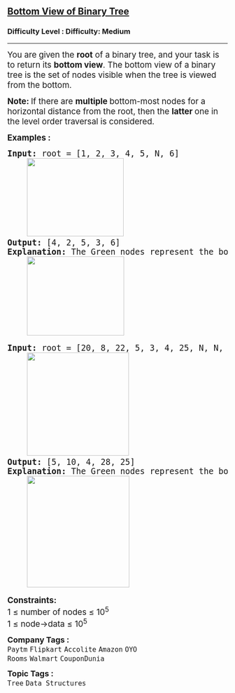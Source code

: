 <h2><a href="https://www.geeksforgeeks.org/problems/bottom-view-of-binary-tree/1?_gl=1*4w2ffl*_up*MQ..*_gs*MQ..&gclid=EAIaIQobChMI3Pr-taejjgMVKF0PAh2ogQAHEAAYASAAEgJbLPD_BwE">Bottom View of Binary Tree</a></h2><h3>Difficulty Level : Difficulty: Medium</h3><hr><div class="problems_problem_content__Xm_eO"><p><span style="font-size: 18.6667px;">You are given the <strong>root</strong> of a binary tree, and your task is to return its <strong>bottom view</strong>.&nbsp;The bottom view of a binary tree is the set of nodes visible when the tree is viewed from the bottom.</span></p>
<p><span style="font-size: 14pt;"><strong>Note: </strong>If there are <strong>multiple </strong>bottom-most nodes for a horizontal distance from the root, then the <strong>latter </strong>one in the level order traversal is considered.</span></p>
<p><span style="font-size: 14pt;"><strong>Examples :</strong></span></p>
<pre><span style="font-size: 14pt;"><strong>Input: </strong>root = [1, 2, 3, 4, 5, N, 6]<br>    <img src="https://media.geeksforgeeks.org/img-practice/prod/addEditProblem/912663/Web/Other/blobid2_1759760218.jpg" width="221" height="178"><br><strong>Output: </strong>[4, 2, 5, 3, 6]<br></span><span style="font-size: 14pt;"><strong style="font-size: 14pt;">Explanation: </strong><span style="font-size: 18.6667px;">The Green nodes represent the bottom view of below binary tree.<br>    <img style="font-family: -apple-system, BlinkMacSystemFont, 'Segoe UI', Roboto, Oxygen, Ubuntu, Cantarell, 'Open Sans', 'Helvetica Neue', sans-serif;" src="https://media.geeksforgeeks.org/img-practice/prod/addEditProblem/912663/Web/Other/blobid3_1759760226.jpg" width="222" height="180"></span><span style="font-size: 14pt;"><br></span></span></pre>
<pre><span style="font-size: 14pt;"><strong style="font-size: 14pt;">Input: </strong><span style="font-size: 14pt;">root = [20, 8, 22, 5, 3, 4, 25, N, N, 10, 14, N, N, 28, N]<br>    <img src="https://media.geeksforgeeks.org/img-practice/prod/addEditProblem/912663/Web/Other/blobid0_1759760166.jpg" width="233" height="235"><br></span><strong style="font-size: 14pt;">Output: </strong><span style="font-size: 14pt;">[5, 10, 4, 28, 25]<br></span><strong style="font-size: 14pt;">Explanation: </strong><span style="font-size: 18.6667px;">The Green nodes represent the bottom view of below binary tree.<br></span><span style="font-size: 14pt;">    <img src="https://media.geeksforgeeks.org/img-practice/prod/addEditProblem/912663/Web/Other/blobid1_1759760190.jpg" width="234" height="254"></span></span></pre>
<p><span style="font-size: 14pt;"><strong>Constraints:</strong><br>1 ≤ number of nodes ≤ 10<sup>5</sup><br>1 ≤ node-&gt;data ≤ 10<sup>5</sup></span></p></div><p><span style=font-size:18px><strong>Company Tags : </strong><br><code>Paytm</code>&nbsp;<code>Flipkart</code>&nbsp;<code>Accolite</code>&nbsp;<code>Amazon</code>&nbsp;<code>OYO Rooms</code>&nbsp;<code>Walmart</code>&nbsp;<code>CouponDunia</code>&nbsp;<br><p><span style=font-size:18px><strong>Topic Tags : </strong><br><code>Tree</code>&nbsp;<code>Data Structures</code>&nbsp;